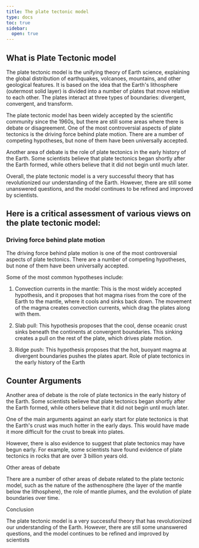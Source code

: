 ```yaml
---
title: The plate tectonic model
type: docs
toc: true
sidebar:
  open: true
---
```


## What is Plate Tectonic model

The plate tectonic model is the unifying theory of Earth science, explaining the global distribution of earthquakes, volcanoes, mountains, and other geological features. It is based on the idea that the Earth's lithosphere (outermost solid layer) is divided into a number of plates that move relative to each other. The plates interact at three types of boundaries: divergent, convergent, and transform.

The plate tectonic model has been widely accepted by the scientific community since the 1960s, but there are still some areas where there is debate or disagreement. One of the most controversial aspects of plate tectonics is the driving force behind plate motion. There are a number of competing hypotheses, but none of them have been universally accepted.

Another area of debate is the role of plate tectonics in the early history of the Earth. Some scientists believe that plate tectonics began shortly after the Earth formed, while others believe that it did not begin until much later.

Overall, the plate tectonic model is a very successful theory that has revolutionized our understanding of the Earth. However, there are still some unanswered questions, and the model continues to be refined and improved by scientists.

## Here is a critical assessment of various views on the plate tectonic model:

### Driving force behind plate motion

The driving force behind plate motion is one of the most controversial aspects of plate tectonics. There are a number of competing hypotheses, but none of them have been universally accepted.

Some of the most common hypotheses include:

1. Convection currents in the mantle: This is the most widely accepted hypothesis, and it proposes that hot magma rises from the core of the Earth to the mantle, where it cools and sinks back down. The movement of the magma creates convection currents, which drag the plates along with them.

2. Slab pull: This hypothesis proposes that the cool, dense oceanic crust sinks beneath the continents at convergent boundaries. This sinking creates a pull on the rest of the plate, which drives plate motion.

3. Ridge push: This hypothesis proposes that the hot, buoyant magma at divergent boundaries pushes the plates apart.
Role of plate tectonics in the early history of the Earth

## Counter Arguments

Another area of debate is the role of plate tectonics in the early history of the Earth. Some scientists believe that plate tectonics began shortly after the Earth formed, while others believe that it did not begin until much later.

One of the main arguments against an early start for plate tectonics is that the Earth's crust was much hotter in the early days. This would have made it more difficult for the crust to break into plates.

However, there is also evidence to suggest that plate tectonics may have begun early. For example, some scientists have found evidence of plate tectonics in rocks that are over 3 billion years old.

Other areas of debate

There are a number of other areas of debate related to the plate tectonic model, such as the nature of the asthenosphere (the layer of the mantle below the lithosphere), the role of mantle plumes, and the evolution of plate boundaries over time.

Conclusion

The plate tectonic model is a very successful theory that has revolutionized our understanding of the Earth. However, there are still some unanswered questions, and the model continues to be refined and improved by scientists
